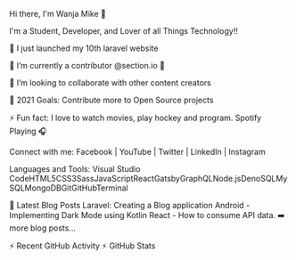 Hi there, I'm Wanja Mike 👋

I'm a Student, Developer, and Lover of all Things Technology!!

🔭 I just launched my 10th laravel website

🌱 I’m currently a contributor @section.io 🤣

👯 I’m looking to collaborate with other content creators

🥅 2021 Goals: Contribute more to Open Source projects

⚡ Fun fact: I love to watch movies, play hockey and program.
Spotify Playing 🎧

Connect with me:
Facebook | YouTube | Twitter | LinkedIn | Instagram

Languages and Tools:
Visual Studio CodeHTML5CSS3SassJavaScriptReactGatsbyGraphQLNode.jsDenoSQLMySQLMongoDBGitGitHubTerminal

📕 Latest Blog Posts
Laravel: Creating a Blog application
Android - Implementing Dark Mode using Kotlin
React   - How to consume API data.
➡️ more blog posts...

⚡ Recent GitHub Activity
⚡ GitHub Stats